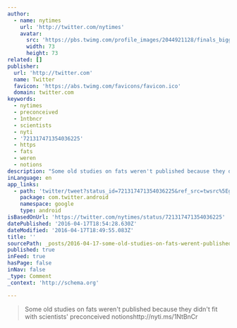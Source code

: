 ```yaml
---
author:
  - name: nytimes
    url: 'http://twitter.com/nytimes'
    avatar:
      src: 'https://pbs.twimg.com/profile_images/2044921128/finals_bigger.png'
      width: 73
      height: 73
related: []
publisher:
  url: 'http://twitter.com'
  name: Twitter
  favicon: 'https://abs.twimg.com/favicons/favicon.ico'
  domain: twitter.com
keywords:
  - nytimes
  - preconceived
  - 1ntbncr
  - scientists
  - nyti
  - '721317471354036225'
  - https
  - fats
  - weren
  - notions
description: "Some old studies on fats weren't published because they didn't fit with scientists' preconceived notionshttp://nyti.ms/1NtBnCr"
inLanguage: en
app_links:
  - path: 'twitter/tweet?status_id=721317471354036225&ref_src=twsrc%5Egoogle%7Ctwcamp%5Eandroidseo%7Ctwgr%5Estatus%7Ctwterm%5E721317471354036225'
    package: com.twitter.android
    namespace: google
    type: android
isBasedOnUrl: 'https://twitter.com/nytimes/status/721317471354036225'
datePublished: '2016-04-17T18:54:28.630Z'
dateModified: '2016-04-17T18:49:55.083Z'
title: ''
sourcePath: _posts/2016-04-17-some-old-studies-on-fats-werent-published-because-they-didn.md
published: true
inFeed: true
hasPage: false
inNav: false
_type: Comment
_context: 'http://schema.org'

---
```

> Some old studies on fats weren't published because they didn't fit with scientists' preconceived notionshttp://nyti.ms/1NtBnCr